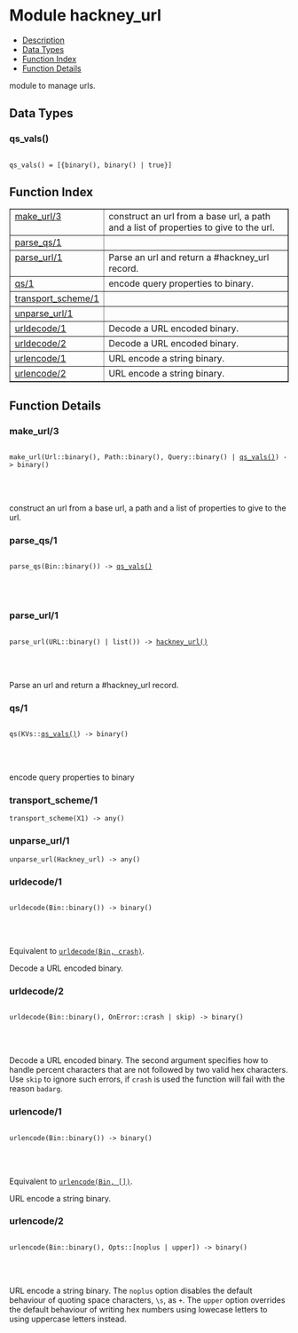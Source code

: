 

# Module hackney_url #
* [Description](#description)
* [Data Types](#types)
* [Function Index](#index)
* [Function Details](#functions)


module to manage urls.


<a name="types"></a>

## Data Types ##




### <a name="type-qs_vals">qs_vals()</a> ###



<pre><code>
qs_vals() = [{binary(), binary() | true}]
</code></pre>


<a name="index"></a>

## Function Index ##


<table width="100%" border="1" cellspacing="0" cellpadding="2" summary="function index"><tr><td valign="top"><a href="#make_url-3">make_url/3</a></td><td> construct an url from a base url, a path and a list of
properties to give to the url.</td></tr><tr><td valign="top"><a href="#parse_qs-1">parse_qs/1</a></td><td></td></tr><tr><td valign="top"><a href="#parse_url-1">parse_url/1</a></td><td>Parse an url and return a #hackney_url record.</td></tr><tr><td valign="top"><a href="#qs-1">qs/1</a></td><td>encode query properties to binary.</td></tr><tr><td valign="top"><a href="#transport_scheme-1">transport_scheme/1</a></td><td></td></tr><tr><td valign="top"><a href="#unparse_url-1">unparse_url/1</a></td><td></td></tr><tr><td valign="top"><a href="#urldecode-1">urldecode/1</a></td><td>Decode a URL encoded binary.</td></tr><tr><td valign="top"><a href="#urldecode-2">urldecode/2</a></td><td>Decode a URL encoded binary.</td></tr><tr><td valign="top"><a href="#urlencode-1">urlencode/1</a></td><td>URL encode a string binary.</td></tr><tr><td valign="top"><a href="#urlencode-2">urlencode/2</a></td><td>URL encode a string binary.</td></tr></table>


<a name="functions"></a>

## Function Details ##

<a name="make_url-3"></a>

### make_url/3 ###


<pre><code>
make_url(Url::binary(), Path::binary(), Query::binary() | <a href="#type-qs_vals">qs_vals()</a>) -&gt; binary()
</code></pre>

<br></br>


 construct an url from a base url, a path and a list of
properties to give to the url.
<a name="parse_qs-1"></a>

### parse_qs/1 ###


<pre><code>
parse_qs(Bin::binary()) -&gt; <a href="#type-qs_vals">qs_vals()</a>
</code></pre>

<br></br>



<a name="parse_url-1"></a>

### parse_url/1 ###


<pre><code>
parse_url(URL::binary() | list()) -&gt; <a href="#type-hackney_url">hackney_url()</a>
</code></pre>

<br></br>


Parse an url and return a #hackney_url record.
<a name="qs-1"></a>

### qs/1 ###


<pre><code>
qs(KVs::<a href="#type-qs_vals">qs_vals()</a>) -&gt; binary()
</code></pre>

<br></br>


encode query properties to binary
<a name="transport_scheme-1"></a>

### transport_scheme/1 ###

`transport_scheme(X1) -> any()`


<a name="unparse_url-1"></a>

### unparse_url/1 ###

`unparse_url(Hackney_url) -> any()`


<a name="urldecode-1"></a>

### urldecode/1 ###


<pre><code>
urldecode(Bin::binary()) -&gt; binary()
</code></pre>

<br></br>


Equivalent to [`urldecode(Bin, crash)`](#urldecode-2).

Decode a URL encoded binary.
<a name="urldecode-2"></a>

### urldecode/2 ###


<pre><code>
urldecode(Bin::binary(), OnError::crash | skip) -&gt; binary()
</code></pre>

<br></br>


Decode a URL encoded binary.
The second argument specifies how to handle percent characters that are not
followed by two valid hex characters. Use `skip` to ignore such errors,
if `crash` is used the function will fail with the reason `badarg`.
<a name="urlencode-1"></a>

### urlencode/1 ###


<pre><code>
urlencode(Bin::binary()) -&gt; binary()
</code></pre>

<br></br>


Equivalent to [`urlencode(Bin, [])`](#urlencode-2).

URL encode a string binary.
<a name="urlencode-2"></a>

### urlencode/2 ###


<pre><code>
urlencode(Bin::binary(), Opts::[noplus | upper]) -&gt; binary()
</code></pre>

<br></br>


URL encode a string binary.
The `noplus` option disables the default behaviour of quoting space
characters, `\s`, as `+`. The `upper` option overrides the default behaviour
of writing hex numbers using lowecase letters to using uppercase letters
instead.
